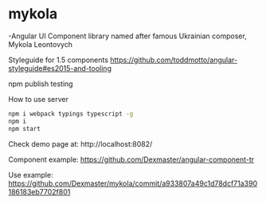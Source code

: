 # mykola
 -Angular UI Component library named after famous Ukrainian composer, Mykola Leontovych

Styleguide for 1.5 components
https://github.com/toddmotto/angular-styleguide#es2015-and-tooling

npm publish testing

How to use server 
```sh
npm i webpack typings typescript -g
npm i
npm start
```

Check demo page at:
http://localhost:8082/

Component example:
https://github.com/Dexmaster/angular-component-tr

Use example:
https://github.com/Dexmaster/mykola/commit/a933807a49c1d78dcf71a390186183eb7702f801